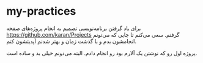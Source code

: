 # my-practices
 برای یاد گرفتن برنامه‌نویسی تصمیم به انجام پروژه‌های صفحه https://github.com/karan/Projects گرفتم. سعی می‌کنم تا جایی که می‌تونم انجامشون بدم و با گذشت زمان و بهتر شدنم آپدیتشون کنم. 

 پروژه اول رو که نوشتن یک آلارم بود رو انجام دادم. البته می‌دونم خیلی بد و ساده است.